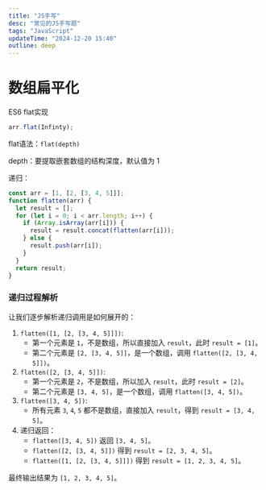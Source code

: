 ```yaml
---
title: "JS手写"
desc: "常见的JS手写题"
tags: "JavaScript"
updateTime: "2024-12-20 15:40"
outline: deep
---
```

# 数组扁平化

ES6 flat实现

```js
arr.flat(Infinty);
```

flat语法：`flat(depth)`

depth：要提取嵌套数组的结构深度，默认值为 1



递归：

```js
const arr = [1, [2, [3, 4, 5]]];
function flatten(arr) {
  let result = [];
  for (let i = 0; i < arr.length; i++) {
    if (Array.isArray(arr[i])) {
      result = result.concat(flatten(arr[i]));
    } else {
      result.push(arr[i]);
    }
  }
  return result;
}
```

### 递归过程解析

让我们逐步解析递归调用是如何展开的：

1. `flatten([1, [2, [3, 4, 5]]])`:
   - 第一个元素是 `1`，不是数组，所以直接加入 `result`，此时 `result = [1]`。
   - 第二个元素是 `[2, [3, 4, 5]]`，是一个数组，调用 `flatten([2, [3, 4, 5]])`。
2. `flatten([2, [3, 4, 5]])`:
   - 第一个元素是 `2`，不是数组，所以加入 `result`，此时 `result = [2]`。
   - 第二个元素是 `[3, 4, 5]`，是一个数组，调用 `flatten([3, 4, 5])`。
3. `flatten([3, 4, 5])`:
   - 所有元素 `3`, `4`, `5` 都不是数组，直接加入 `result`，得到 `result = [3, 4, 5]`。
4. 递归返回：
   - `flatten([3, 4, 5])` 返回 `[3, 4, 5]`。
   - `flatten([2, [3, 4, 5]])` 得到 `result = [2, 3, 4, 5]`。
   - `flatten([1, [2, [3, 4, 5]]])` 得到 `result = [1, 2, 3, 4, 5]`。

最终输出结果为 `[1, 2, 3, 4, 5]`。

